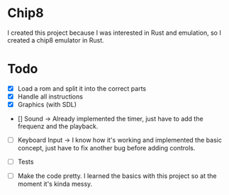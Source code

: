 # Chip8

I created this project because I was interested in Rust and emulation, so I created a chip8 emulator in Rust.

# Todo

- [X] Load a rom and split it into the correct parts
- [X] Handle all instructions
- [X] Graphics (with SDL)
- [] Sound
    -> Already implemented the timer, just have to add the frequenz and the playback.

- [ ] Keyboard Input
    -> I know how it's working and implemented the basic concept, just have to fix another bug before 
    adding controls.

- [ ] Tests

- [ ] Make the code pretty. I learned the basics with this project so at the moment it's kinda messy.

